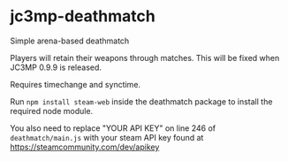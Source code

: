 # jc3mp-deathmatch
Simple arena-based deathmatch

Players will retain their weapons through matches. This will be fixed when JC3MP 0.9.9 is released.

Requires timechange and synctime.

Run `npm install steam-web` inside the deathmatch package to install the required node module.

You also need to replace "YOUR API KEY" on line 246 of `deathmatch/main.js` with your steam API key found at https://steamcommunity.com/dev/apikey